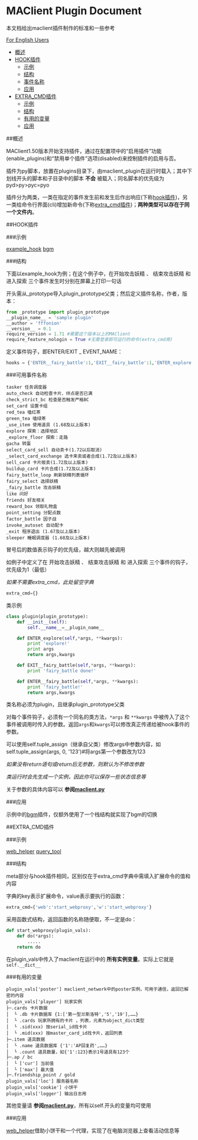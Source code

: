 MAClient Plugin Document
================
本文档给出maclient插件制作的标准和一些参考

[For English Users](PLUGIN_DOCUMENT.en.md)

*   [概述](#概述)
*   [HOOK插件](#hook插件)
    *   [示例](#示例)
    *   [结构](#结构)
    *   [事件名称](#可用事件名称)
    *   [应用](#应用)
*   [EXTRA_CMD插件](#extra_cmd插件)
    *   [示例](#示例-1)
    *   [结构](#结构-1)
    *   [有用的变量](#有用的变量)
    *   [应用](#应用-1)

##概述

MAClient1.50版本开始支持插件，通过在配置项中的“启用插件”功能(enable_plugins)和“禁用单个插件”选项(disabled)来控制插件的启用与否。

插件为py脚本，放置在plugins目录下，由maclient_plugin在运行时载入；其中下划线开头的脚本和子目录中的脚本 __不会__ 被载入；同名脚本的优先级为pyd>py>pyc=pyo

插件分为两类，一类在指定的事件发生前和发生后作出响应(下称[hook插件](#HOOK插件))，另一类给命令行界面(cli)增加新命令(下称[extra_cmd插件](#EXTRA_CMD插件))；__两种类型可以存在于同一个文件内__。

##HOOK插件

###示例

[example_hook](plugins/_example_hook.py) [bgm](plugins/bgm.py)

###结构

下面以example_hook为例；在这个例子中，在开始攻击妖精 、 结束攻击妖精 和 进入探索 三个事件发生时分别在屏幕上打印一句话

开头需从_prototype导入plugin_prototype父类；然后定义插件名称，作者，版本：
```Python
from _prototype import plugin_prototype
__plugin_name__ = 'sample plugin'
__author = 'fffonion'
__version__ = 0.1
require_version = 1.71 #需要这个版本以上的MAClient
require_feature_nologin = True #无需登录即可运行的命令(extra_cmd用)
```

定义事件钩子，即ENTER/EXIT _ EVENT_NAME：
```Python
hooks = {'ENTER__fairy_battle':1,'EXIT__fairy_battle':1,'ENTER_explore':1}
```

###可用事件名称

    tasker 任务调度器
    auto_check 自动检查卡片、绊点是否已满 
    check_strict_bc 检查是否触发严格BC
    set_card 设置卡组
    red_tea 嗑红茶
    green_tea 嗑绿茶
    _use_item 使用道具 (1.68及以上版本)
    explore 探索：选择地区
    _explore_floor 探索：走路
    gacha 转蛋
    select_card_sell 自动卖卡(1.72以后取消)
    _select_card_exchange 选卡来卖或者合成(1.72及以上版本)
    sell_card 卡片贩卖(1.72及以上版本)
    buildup_card 卡片合成(1.72及以上版本)
    fairy_battle_loop 刷新妖精列表循环
    fairy_select 选择妖精
    _fairy_battle 攻击妖精
    like 问好
    friends 好友相关
    reward_box 领取礼物盒
    point_setting 分配点数
    factor_battle 因子战
    invoke_autoset 自动配卡
    _exit 程序退出 (1.67及以上版本)
    sleeper 睡眠调度器 (1.68及以上版本)

冒号后的数值表示钩子的优先级，越大则越先被调用

如例子中定义了在 开始攻击妖精 、 结束攻击妖精 和 进入探索 三个事件的钩子，优先级为1（最低）

*如果不需要extra_cmd，此处留空字典*
```Python
extra_cmd={}
```

类示例
```Python
class plugin(plugin_prototype):
    def __init__(self):
        self.__name__=__plugin_name__

    def ENTER_explore(self,*args, **kwargs):
        print 'explore!'
        print args
        return args,kwargs

    def EXIT__fairy_battle(self,*args, **kwargs):
        print 'fairy_battle done!'

    def ENTER__fairy_battle(self,*args, **kwargs):
        print 'fairy_battle!'
        return args,kwargs
```
类名称必须为plugin，且继承plugin_prototype父类

对每个事件钩子，必须有一个同名的类方法，`*args` 和 `**kwargs` 中被传入了这个事件被调用时传入的参数。返回`args`和`kwargs`可以修改真正传递给被hook事件的参数。

可以使用self.tuple_assign（继承自父类）修改args中参数内容，如self.tuple_assign(args, 0, '123')#将args第一个参数改为123

*如果没有return语句或return后无参数，则默认为不修改参数*

*类运行时会先生成一个实例，因此你可以保存一些状态信息等*

关于参数的具体内容可以 __参阅[maclient.py](maclient.py)__

###应用

示例中的[bgm](plugins/bgm.py)插件，仅额外使用了一个栈结构就实现了bgm的切换


##EXTRA_CMD插件

###示例

[web_helper](plugins/web_helper.py) [query_tool](plugins/query_tool.py)

###结构

meta部分与hook插件相同，区别仅在于extra_cmd字典中需填入扩展命令的值和内容

字典的key表示扩展命令，value表示要执行的函数：
```Python
extra_cmd={'web':'start_webproxy','w':'start_webproxy'}
```

采用函数式结构，返回函数的名称随便取，不一定是do：
```Python
def start_webproxy(plugin_vals):
    def do(*args):
        .....
    return do
```

在plugin_vals中传入了maclient在运行中的 __所有实例变量__。实际上它就是 `self.__dict__`

###有用的变量

    plugin_vals['poster'] maclient_network中的poster实例，可用于通信，返回已解密的内容
    plugin_vals['player'] 玩家实例
    ├─.cards 卡片数据
    │  └ .db 卡片数据库 {1:['第一型兰斯洛特','5','19'],……}
    │  └ .cards 玩家所拥有的卡片 ，列表，元素为object_dict类型
    │  └ .sid(xxx) 按serial_id找卡片
    │  └ .mid(xxx) 按master_card_id找卡片，返回列表
    ├─.item 道具数据
    │  └ .name 道具数据库 {'1':'AP回复药',……}
    │  └ .count 道具数量，如{'1':123}表示1号道具有123个
    ├─.ap / bc
    │  └ ['cur'] 当前值
    │  └ ['max'] 最大值
    ├─.friendship_point / gold
    plugin_vals['loc'] 服务器名称
    plugin_vals['cookie'] 小饼干
    plugin_vals['logger'] 输出日志用

其他变量请 __参阅[maclient.py](maclient.py)__，所有以self.开头的变量均可使用

###应用

[web_helper](plugins/web_helper.py)借助小饼干和一个代理，实现了在电脑浏览器上查看活动信息等

